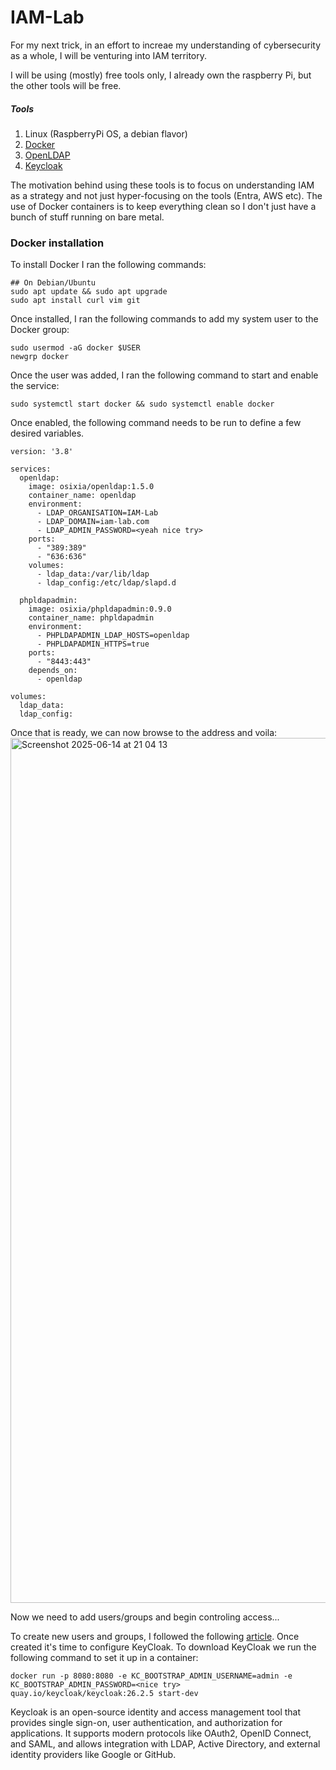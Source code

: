 # IAM-Lab
For my next trick, in an effort to increae my understanding of cybersecurity as a whole, I will be venturing into IAM territory. 

I will be using (mostly) free tools only, I already own the raspberry Pi, but the other tools will be free.

##### Tools
1. Linux (RaspberryPi OS, a debian flavor)
2. [Docker](https://docs.docker.com/get-started/get-docker/)
3. [OpenLDAP](https://www.openldap.org/)
4. [Keycloak](https://www.keycloak.org/)

The motivation behind using these tools is to focus on understanding IAM as a strategy and not just hyper-focusing on the tools (Entra, AWS etc). The use of Docker containers is to keep everything clean so I don't just have a bunch of stuff running on bare metal.

### Docker installation

To install Docker I ran the following commands:
```
## On Debian/Ubuntu
sudo apt update && sudo apt upgrade
sudo apt install curl vim git
```

Once installed, I ran the following commands to add my system user to the Docker group:
```
sudo usermod -aG docker $USER
newgrp docker
```
Once the user was added, I ran the following command to start and enable the service:

```
sudo systemctl start docker && sudo systemctl enable docker
```
Once enabled, the following command needs to be run to define a few desired variables.

```
version: '3.8'

services:
  openldap:
    image: osixia/openldap:1.5.0
    container_name: openldap
    environment:
      - LDAP_ORGANISATION=IAM-Lab
      - LDAP_DOMAIN=iam-lab.com
      - LDAP_ADMIN_PASSWORD=<yeah nice try>
    ports:
      - "389:389"
      - "636:636"
    volumes:
      - ldap_data:/var/lib/ldap
      - ldap_config:/etc/ldap/slapd.d

  phpldapadmin:
    image: osixia/phpldapadmin:0.9.0
    container_name: phpldapadmin
    environment:
      - PHPLDAPADMIN_LDAP_HOSTS=openldap
      - PHPLDAPADMIN_HTTPS=true
    ports:
      - "8443:443"
    depends_on:
      - openldap

volumes:
  ldap_data:
  ldap_config:

```
Once that is ready, we can now browse to the address and voila:
<img width="1384" alt="Screenshot 2025-06-14 at 21 04 13" src="https://github.com/user-attachments/assets/1a29d751-4fb3-4d8f-8061-61cce11e6848" />

Now we need to add users/groups and begin controling access...

To create new users and groups, I followed the following [article](https://computingforgeeks.com/run-openldap-server-in-docker-containers/). Once created it's time to configure KeyCloak. To download KeyCloak we run the following command to set it up in a container:

```
docker run -p 8080:8080 -e KC_BOOTSTRAP_ADMIN_USERNAME=admin -e KC_BOOTSTRAP_ADMIN_PASSWORD=<nice try> quay.io/keycloak/keycloak:26.2.5 start-dev
```
Keycloak is an open-source identity and access management tool that provides single sign-on, user authentication, and authorization for applications. It supports modern protocols like OAuth2, OpenID Connect, and SAML, and allows integration with LDAP, Active Directory, and external identity providers like Google or GitHub.
